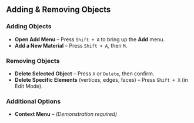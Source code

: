## Adding & Removing Objects  

### **Adding Objects**  

- **Open Add Menu** – Press `Shift + A` to bring up the **Add** menu.  
- **Add a New Material** – Press `Shift + A`, then `M`.  

### **Removing Objects**  

- **Delete Selected Object** – Press `X` or `Delete`, then confirm.  
- **Delete Specific Elements** (vertices, edges, faces) – Press `Shift + X` (in Edit Mode).  

### **Additional Options**  

- **Context Menu** – *(Demonstration required)*  